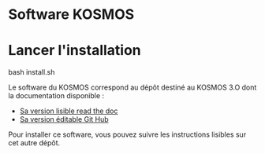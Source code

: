 # Software KOSMOS
# Lancer l'installation 
bash install.sh

Le software du KOSMOS correspond au dépôt destiné au KOSMOS 3.O dont la documentation disponible :
 - [Sa version lisible read the doc](https://kosmos30.readthedocs.io/fr/latest/)
 - [Sa version éditable Git Hub](https://github.com/KonkArLab/KOSMOS)
 
 Pour installer ce software, vous pouvez suivre les instructions lisibles sur cet autre dépôt.
 
